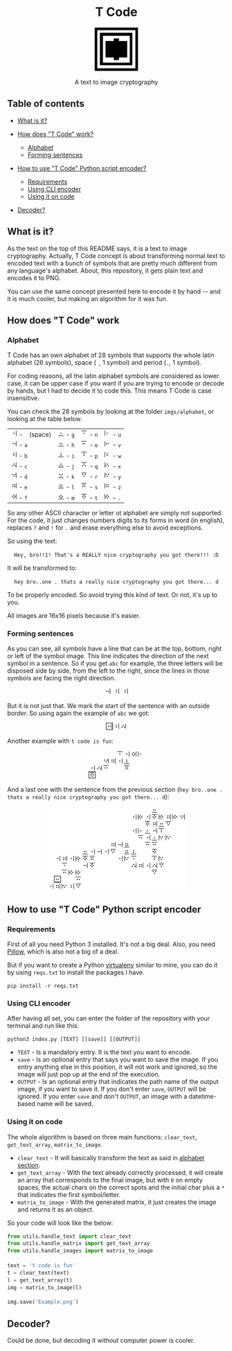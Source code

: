 <h1 align="center">T Code</h1>

<p align="center">
<img src="imgs/other/t-code-100x100.png" style="width: 100px;">
</p>

<p align="center">
A text to image cryptography
</p>

## Table of contents

* [What is it?](#what-is-it)

* [How does "T Code" work?](#how-does-t-code-work)
  * [Alphabet](#alphabet)
  * [Forming sentences](#forming-sentences)

* [How to use "T Code" Python script encoder?](#how-to-use-t-code-python-script-encoder)
  * [Requirements](#requirements)
  * [Using CLI encoder](#using-cli-encoder)
  * [Using it on code](#using-it-on-code)

* [Decoder?](#decoder)

## What is it?

As the text on the top of this README says, it is a text to image cryptography. Actually, T Code concept is about transforming normal text to encoded text with a bunch of symbols that are pretty much different from any language's alphabet. About, this repository, it gets plain text and encodes it to PNG.

You can use the same concept presented here to encode it by hand -- and it is much cooler, but making an algorithm for it was fun.

## How does "T Code" work

### Alphabet

T Code has an own alphabet of 28 symbols that supports the whole latin alphabet (26 symbols), space (` `, 1 symbol) and period (`.`, 1 symbol). 

For coding reasons, all the latin alphabet symbols are considered as lower case, it can be upper case if you want if you are trying to encode or decode by hands, but I had to decide it to code this. This means T Code is case insensitive.

You can check the 28 symbols by looking at the folder `imgs/alphabet`, or looking at the table below.

<p align="center">

| | | | |
| --- | --- | --- | --- |
| ![](imgs/alphabet/space.png) - ` ` (space) | ![](imgs/alphabet/g.png) - `g` | ![](imgs/alphabet/n.png) - `n` | ![](imgs/alphabet/u.png) - `u` |
| ![](imgs/alphabet/a.png) - `a` | ![](imgs/alphabet/h.png) - `h` | ![](imgs/alphabet/o.png) - `o` | ![](imgs/alphabet/v.png) - `v` |
| ![](imgs/alphabet/b.png) - `b` | ![](imgs/alphabet/i.png) - `i` | ![](imgs/alphabet/p.png) - `p` | ![](imgs/alphabet/w.png) - `w` |
| ![](imgs/alphabet/c.png) - `c` | ![](imgs/alphabet/j.png) - `j` | ![](imgs/alphabet/q.png) - `q` | ![](imgs/alphabet/x.png) - `x` |
| ![](imgs/alphabet/d.png) - `d` | ![](imgs/alphabet/k.png) - `k` | ![](imgs/alphabet/r.png) - `r` | ![](imgs/alphabet/y.png) - `y` |
| ![](imgs/alphabet/e.png) - `e` | ![](imgs/alphabet/l.png) - `l` | ![](imgs/alphabet/s.png) - `s` | ![](imgs/alphabet/z.png) - `z` |
| ![](imgs/alphabet/f.png) - `f` | ![](imgs/alphabet/m.png) - `m` | ![](imgs/alphabet/t.png) - `t` | ![](imgs/alphabet/period.png) - `.` |

</p>

So any other ASCII character or letter ot alphabet are simply not supported. For the code, it just changes numbers digits to its forms in word (in english), replaces `?` and `!` for `.` and erase everything else to avoid exceptions. 

So using the text: 

<p align="center">
<code>Hey, bro!!1! That's a REALLY nice cryptography you got there!!! :D</code>
</p>

It will be transformed to:

<p align="center">
<code>hey bro..one . thats a really nice cryptography you got there... d</code>
</p>

To be properly encoded. So avoid trying this kind of text. Or not, it's up to you.

All images are 16x16 pixels because it's easier.

### Forming sentences

As you can see, all symbols have a line that can be at the top, bottom, right or left of the symbol image. This line indicates the direction of the next symbol in a sentence. So if you get `abc` for example, the three letters will be disposed side by side, from the left to the right, since the lines in those symbols are facing the right direction.

<p align="center">
<img src="imgs/alphabet/a.png"> <img src="imgs/alphabet/b.png"> <img src="imgs/alphabet/b.png">
</p>

But it is not just that. We mark the start of the sentence with an outside border. So using again the example of `abc` we got:

<p align="center">
<img src="imgs/examples/abc.png">
</p>

Another example with `t code is fun`:

<p align="center">
<img src="imgs/examples/fun.png">
</p>

And a last one with the sentence from the previous section (`hey bro..one . thats a really nice cryptography you got there... d`):

<p align="center">
<img src="imgs/examples/not-fun.png">
</p>

## How to use "T Code" Python script encoder

### Requirements

First of all you need Python 3 installed. It's not a big deal. Also, you need [Pillow](https://pypi.org/project/Pillow/), which is also not a big of a deal.

But if you want to create a Python [virtualenv](https://virtualenv.pypa.io/en/latest/) similar to mine, you can do it by using `reqs.txt` to install the packages I have.

```
pip install -r reqs.txt
```

### Using CLI encoder

After having all set, you can enter the folder of the repository with your terminal and run like this:

```
python3 index.py [TEXT] [[save]] [[OUTPUT]]
```

* `TEXT` - Is a mandatory entry. It is the text you want to encode.
* `save` - Is an optional entry that says you want to save the image. If you entry anything else in this position, it will not work and ignored, so the image will just pop up at the end of the execution.
* `OUTPUT` - Is an optional entry that indicates the path name of the output image, if you want to save it. If you don't enter `save`, `OUTPUT` will be ignored. If you enter `save` and don't `OUTPUT`, an image with a datetime-based name will be saved.

### Using it on code

The whole algorithm is based on three main functions: `clear_text`, `get_text_array`, `matrix_to_image`.

* `clear_text` - It will basically transform the text as said in [alphabet section](#alphabet).
* `get_text_array` - With the text already correctly processed, it will create an array that corresponds to the final image, but with `0` on empty spaces, the actual chars on the correct spots and the initial char plus a `*` that indicates the first symbol/letter.
* `matrix_to_image` - With the generated matrix, it just creates the image and returns it as an object.

So your code will look like the below:

```python
from utils.handle_text import clear_text
from utils.handle_matrix import get_text_array
from utils.handle_images import matrix_to_image

text = 't code is fun'
t = clear_text(text)
l = get_text_array(t)
img = matrix_to_image(l)

img.save('Example.png')
```

## Decoder?

Could be done, but decoding it without computer power is cooler.